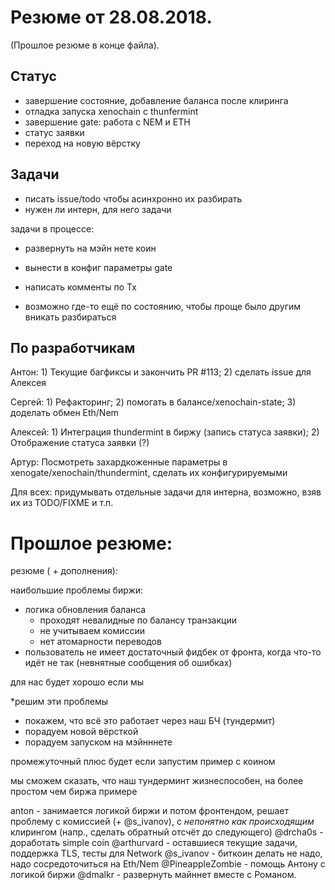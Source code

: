 # Резюме от 28.08.2018.

(Прошлое резюме в конце файла).

## Статус

* завершение состояние, добавление баланса  после клиринга
* отладка запуска xenochain с thunfermint
* завершение gate: работа с NEM и ETH
* статус заявки
* переход на новую вёрстку

## Задачи

* писать issue/todo чтобы асинхронно их разбирать
* нужен ли интерн, для него задачи

задачи в процессе:

* развернуть на мэйн нете коин
* вынести в конфиг параметры gate

* написать комменты по Tx
* возможно где-то ещё по состоянию, чтобы проще было другим вникать разбираться

## По разработчикам

Антон: 1) Текущие багфиксы и закончить PR #113; 2) сделать issue для Алексея

Сергей: 1) Рефакторинг; 2) помогать в балансе/xenochain-state; 3) доделать обмен Eth/Nem

Алексей: 1) Интеграция thundermint в биржу (запись статуса заявки); 2) Отображение статуса заявки (?)

Артур: Посмотреть захардкоженные параметры в xenogate/xenochain/thundermint, сделать их конфигурируемыми

Для всех: придумывать отдельные задачи для интерна, возможно, взяв их из TODO/FIXME и т.п.

# Прошлое резюме:

резюме ( + дополнения):

наибольшие проблемы биржи: 

* логика обновления баланса
   * проходят невалидные по балансу транзакции
   * не учитываем комиссии
   *  нет атомарности переводов 
* пользователь не имеет достаточный фидбек от фронта, когда что-то идёт не так (невнятные сообщения об ошибках)

для нас будет хорошо если мы 

*решим эти проблемы
* покажем, что всё это работает через наш БЧ (тундермит)
* порадуем новой вёрсткой
* порадуем запуском на мэйнннете

промежуточный плюс будет если запустим пример с коином

мы сможем сказать, что наш тундерминт жизнеспособен, на более простом чем биржа примере

anton - занимается логикой биржи и потом фронтендом, решает проблему с комиссией (+ @s_ivanov), 
        с _непонятно как происходящим_ клирингом (напр., сделать обратный отсчёт до следующего)
@drcha0s - доработать simple coin
@arthurvard - оставшиеся текущие задачи, поддержка TLS, тесты для Network
@s_ivanov - биткоин делать не надо, надо сосредоточиться на Eth/Nem
@PineappleZombie - помощь Антону с логикой биржи
@dmalkr - развернуть майннет вместе с Романом.
